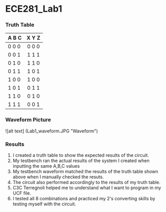 ECE281_Lab1
===========
### Truth Table

| A B C | X Y Z |
| ----- |:-----:|
| 0 0 0 | 0 0 0 |
| 0 0 1 | 1 1 1 |
| 0 1 0 | 1 1 0 |
| 0 1 1 | 1 0 1 |
| 1 0 0 | 1 0 0 |
| 1 0 1 | 0 1 1 |
| 1 1 0 | 0 1 0 | 
| 1 1 1 | 0 0 1 | 

### Waveform Picture

![alt text] (Lab1_waveform.JPG "Waveform")

### Results
1. I created a truth table to show the expected results of the circuit.
2. My testbench ran the actual results of the system I created when inputting the same A,B,C values
2. My testbench waveform matched the results of the truth table shown above when I manually checked the resuts. 
3. The circuit also performed accordingly to the results of my truth table.
4. C3C Terregnoli helped me to understand what I want to program in my UCF file.
4. I tested all 8 combinations and practiced my 2's converting skills by testing myself with the circuit.
